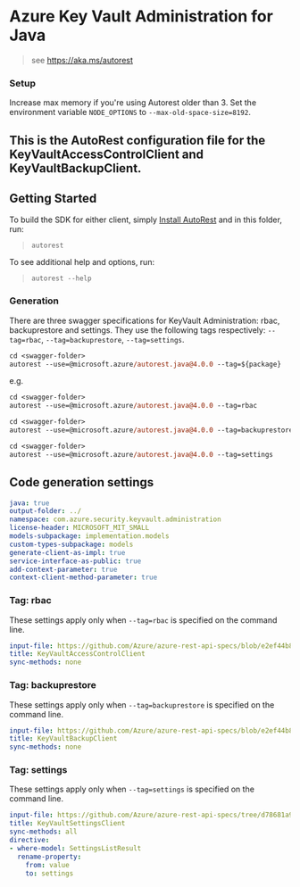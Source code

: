 # Azure Key Vault Administration for Java
> see https://aka.ms/autorest

### Setup
Increase max memory if you're using Autorest older than 3. Set the environment variable `NODE_OPTIONS` to `--max-old-space-size=8192`.

This is the AutoRest configuration file for the KeyVaultAccessControlClient and KeyVaultBackupClient.
---
## Getting Started
To build the SDK for either client, simply [Install AutoRest](https://github.com/Azure/autorest/blob/master/docs/install/readme.md) and in this folder, run:

> `autorest`

To see additional help and options, run:

> `autorest --help`

### Generation
There are three swagger specifications for KeyVault Administration: rbac, backuprestore and settings. They use the following tags respectively: `--tag=rbac`, `--tag=backuprestore`, `--tag=settings`.

```ps
cd <swagger-folder>
autorest --use=@microsoft.azure/autorest.java@4.0.0 --tag=${package}
```

e.g.
```ps
cd <swagger-folder>
autorest --use=@microsoft.azure/autorest.java@4.0.0 --tag=rbac
```

```ps
cd <swagger-folder>
autorest --use=@microsoft.azure/autorest.java@4.0.0 --tag=backuprestore
```

```ps
cd <swagger-folder>
autorest --use=@microsoft.azure/autorest.java@4.0.0 --tag=settings
```

## Code generation settings
``` yaml
java: true
output-folder: ../
namespace: com.azure.security.keyvault.administration
license-header: MICROSOFT_MIT_SMALL
models-subpackage: implementation.models
custom-types-subpackage: models
generate-client-as-impl: true
service-interface-as-public: true
add-context-parameter: true
context-client-method-parameter: true
```

### Tag: rbac
These settings apply only when `--tag=rbac` is specified on the command line.

``` yaml $(tag) == 'rbac'
input-file: https://github.com/Azure/azure-rest-api-specs/blob/e2ef44b87405b412403ccb005bfb3975411adf60/specification/keyvault/data-plane/Microsoft.KeyVault/stable/7.3/rbac.json
title: KeyVaultAccessControlClient
sync-methods: none
```

### Tag: backuprestore
These settings apply only when `--tag=backuprestore` is specified on the command line.

``` yaml $(tag) == 'backuprestore'
input-file: https://github.com/Azure/azure-rest-api-specs/blob/e2ef44b87405b412403ccb005bfb3975411adf60/specification/keyvault/data-plane/Microsoft.KeyVault/stable/7.3/backuprestore.json
title: KeyVaultBackupClient
sync-methods: none
```

### Tag: settings
These settings apply only when `--tag=settings` is specified on the command line.

``` yaml $(tag) == 'settings'
input-file: https://github.com/Azure/azure-rest-api-specs/tree/d78681a9d322bbd8d33ecaad7e6aaa2d513513b4/specification/keyvault/data-plane/Microsoft.KeyVault/preview/7.4-preview.1/settings.json
title: KeyVaultSettingsClient
sync-methods: all
directive:
- where-model: SettingsListResult
  rename-property:
    from: value
    to: settings
```
